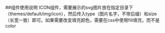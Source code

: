 
##组件使用说明
ICON组件，需要展示的svg图片放在指定目录下（themes/default/img/icon），然后传入type（图片名字，不带后缀）和size（长宽一致）即可。如果需要改变填充颜色，需要在css中使用fill填充，而不是color
